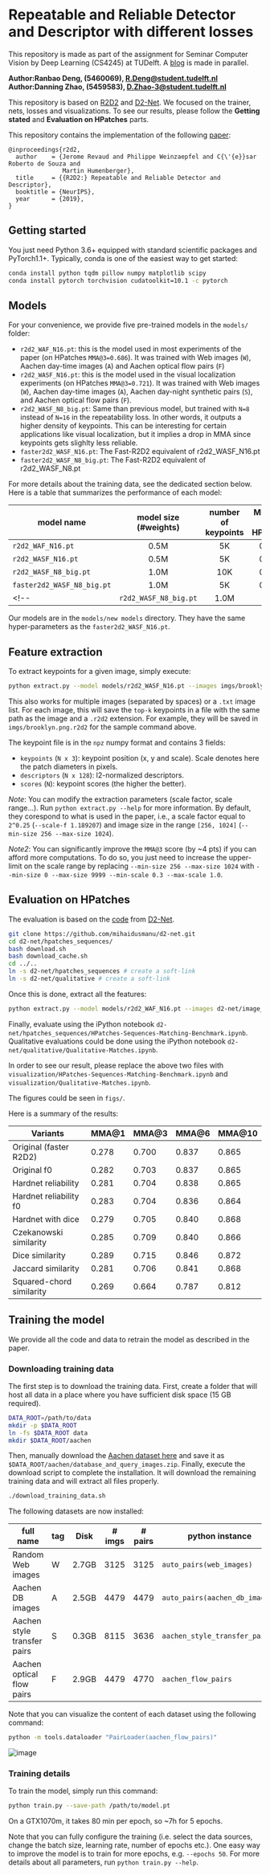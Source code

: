 # Repeatable and Reliable Detector and Descriptor with different losses #

This repository is made as part of the assignment for Seminar Computer Vision by Deep Learning (CS4245) at TUDelft. A [blog](https://hackmd.io/mKx4o2N2QKCs6qXL6aQxlw) is made in parallel.

**Author:Ranbao Deng, (5460069), R.Deng@student.tudelft.nl**
**Author:Danning Zhao, (5459583), D.Zhao-3@student.tudelft.nl**

This repository is based on [R2D2](https://github.com/naver/r2d2) and [D2-Net](https://github.com/mihaidusmanu/d2-net). We focused on the trainer, nets, losses and visualizations. To see our results, please follow the **Getting stated** and **Evaluation on HPatches** parts.

This repository contains the implementation of the following [paper](https://europe.naverlabs.com/research/publications/r2d2-reliable-and-repeatable-detectors-and-descriptors-for-joint-sparse-local-keypoint-detection-and-feature-extraction/):

```text
@inproceedings{r2d2,
  author    = {Jerome Revaud and Philippe Weinzaepfel and C{\'{e}}sar Roberto de Souza and
               Martin Humenberger},
  title     = {{R2D2:} Repeatable and Reliable Detector and Descriptor},
  booktitle = {NeurIPS},
  year      = {2019},
}
```


Getting started
---------------
You just need Python 3.6+ equipped with standard scientific packages and PyTorch1.1+.
Typically, conda is one of the easiest way to get started:
```bash
conda install python tqdm pillow numpy matplotlib scipy
conda install pytorch torchvision cudatoolkit=10.1 -c pytorch
```


Models
-----------------
For your convenience, we provide five pre-trained models in the `models/` folder:
 - `r2d2_WAF_N16.pt`: this is the model used in most experiments of the paper (on HPatches `MMA@3=0.686`). It was trained with Web images (`W`), Aachen day-time images (`A`) and Aachen optical flow pairs (`F`)
 - `r2d2_WASF_N16.pt`: this is the model used in the visual localization experiments (on HPatches `MMA@3=0.721`). It was trained with Web images (`W`), Aachen day-time images (`A`), Aachen day-night synthetic pairs (`S`), and Aachen optical flow pairs (`F`).
 - `r2d2_WASF_N8_big.pt`: Same than previous model, but trained with `N=8` instead of `N=16` in the repeatability loss. In other words, it outputs a higher density of keypoints. This can be interesting for certain applications like visual localization, but it implies a drop in MMA since keypoints gets slighlty less reliable.
 - `faster2d2_WASF_N16.pt`: The Fast-R2D2 equivalent of r2d2_WASF_N16.pt
 - `faster2d2_WASF_N8_big.pt`: The Fast-R2D2 equivalent of r2d2_WASF_N8.pt
  
For more details about the training data, see the dedicated section below.
Here is a table that summarizes the performance of each model:

|    model name    | model size<br>(#weights)| number of<br>keypoints |MMA@3 on<br>HPatches|
|------------------|:-----------------------:|:----------------------:|:------------------:|
|`r2d2_WAF_N16.pt`    | 0.5M                    | 5K                     | 0.686              |
|`r2d2_WASF_N16.pt`   | 0.5M                    | 5K                     | 0.721              |
|`r2d2_WASF_N8_big.pt`| 1.0M                    | 10K                    | 0.692              |
|`faster2d2_WASF_N8_big.pt`| 1.0M                    | 5K                    | 0.650              |
<!--|`r2d2_WASF_N8_big.pt`| 1.0M                    | 5K                     | 0.704              |-->

Our models are in the `models/new models` directory. They have the same hyper-parameters as the `faster2d2_WASF_N16.pt`.

Feature extraction
------------------
To extract keypoints for a given image, simply execute:
```bash
python extract.py --model models/r2d2_WASF_N16.pt --images imgs/brooklyn.png --top-k 5000
```
This also works for multiple images (separated by spaces) or a `.txt` image list. 
For each image, this will save the `top-k` keypoints in a file with the same path as the image and a `.r2d2` extension. 
For example, they will be saved in `imgs/brooklyn.png.r2d2` for the sample command above.

The keypoint file is in the `npz` numpy format and contains 3 fields: 
 - `keypoints` (`N x 3`): keypoint position (x, y and scale). Scale denotes here the patch diameters in pixels.
 - `descriptors` (`N x 128`): l2-normalized descriptors.
 - `scores` (`N`): keypoint scores (the higher the better). 
 
*Note*: You can modify the extraction parameters (scale factor, scale range...). Run `python extract.py --help` for more information. 
By default, they corespond to what is used in the paper, i.e., a scale factor equal to `2^0.25` (`--scale-f 1.189207`) and image size in the range `[256, 1024]` (`--min-size 256 --max-size 1024`). 

*Note2*: You can significantly improve the `MMA@3` score (by ~4 pts) if you can afford more computations. To do so, you just need to increase the upper-limit on the scale range by replacing `--min-size 256 --max-size 1024` with `--min-size 0 --max-size 9999 --min-scale 0.3 --max-scale 1.0`.

Evaluation on HPatches
----------------------
The evaluation is based on the [code](https://github.com/mihaidusmanu/d2-net) from [D2-Net](https://dsmn.ml/publications/d2-net.html).
```bash
git clone https://github.com/mihaidusmanu/d2-net.git
cd d2-net/hpatches_sequences/
bash download.sh
bash download_cache.sh
cd ../..
ln -s d2-net/hpatches_sequences # create a soft-link
ln -s d2-net/qualitative # create a soft-link
```

Once this is done, extract all the features:
```bash
python extract.py --model models/r2d2_WAF_N16.pt --images d2-net/image_list_hpatches_sequences.txt
```

Finally, evaluate using the iPython notebook `d2-net/hpatches_sequences/HPatches-Sequences-Matching-Benchmark.ipynb`.
Qualitative evaluations could be done using the iPython notebook `d2-net/qualitative/Qualitative-Matches.ipynb`.

In order to see our result, please replace the above two files with `visualization/HPatches-Sequences-Matching-Benchmark.ipynb` and `visualization/Qualitative-Matches.ipynb`.

The figures could be seen in `figs/`.

Here is a summary of the results:

| Variants                 | MMA@1 | MMA@3 | MMA@6 | MMA@10 |
|--------------------------|-------|-------|-------|--------|
| Original (faster R2D2)   | 0.278 | 0.700 | 0.837 | 0.865  |
| Original f0              | 0.282 | 0.703 | 0.837 | 0.865  |
| Hardnet reliability      | 0.281 | 0.704 | 0.838 | 0.865  |
| Hardnet reliability f0   | 0.283 | 0.704 | 0.836 | 0.864  |
| Hardnet with dice        | 0.279 | 0.705 | 0.840 | 0.868  |
| Czekanowski similarity   | 0.285 | 0.709 | 0.840 | 0.866  |
| Dice similarity          | 0.289 | 0.715 | 0.846 | 0.872  |
| Jaccard similarity       | 0.281 | 0.706 | 0.841 | 0.868  |
| Squared-chord similarity | 0.269 | 0.664 | 0.787 | 0.812  |

Training the model
------------------
We provide all the code and data to retrain the model as described in the paper.

### Downloading training data ###
The first step is to download the training data. 
First, create a folder that will host all data in a place where you have sufficient disk space (15 GB required).
```bash
DATA_ROOT=/path/to/data
mkdir -p $DATA_ROOT
ln -fs $DATA_ROOT data 
mkdir $DATA_ROOT/aachen
```
Then, manually download the [Aachen dataset here](https://drive.google.com/drive/folders/1fvb5gwqHCV4cr4QPVIEMTWkIhCpwei7n) and save it as `$DATA_ROOT/aachen/database_and_query_images.zip`.
Finally, execute the download script to complete the installation. It will download the remaining training data and will extract all files properly.
```bash 
./download_training_data.sh
```
The following datasets are now installed:

| full name                       |tag|Disk |# imgs|# pairs| python instance                |
|---------------------------------|---|-----|------|-------|--------------------------------|
| Random Web images               | W |2.7GB| 3125 |  3125 | `auto_pairs(web_images)`       |
| Aachen DB images                | A |2.5GB| 4479 |  4479 | `auto_pairs(aachen_db_images)` |
| Aachen style transfer pairs     | S |0.3GB| 8115 |  3636 | `aachen_style_transfer_pairs`  |
| Aachen optical flow pairs       | F |2.9GB| 4479 |  4770 | `aachen_flow_pairs`            |

Note that you can visualize the content of each dataset using the following command:
```bash
python -m tools.dataloader "PairLoader(aachen_flow_pairs)"
```
![image](https://user-images.githubusercontent.com/56719813/68311498-eafecd00-00b1-11ea-8d37-6693f3f90c9f.png)


### Training details ###
To train the model, simply run this command:
```bash
python train.py --save-path /path/to/model.pt 
```
On a GTX1070m, it takes 80 min per epoch, so ~7h for 5 epochs.

Note that you can fully configure the training (i.e. select the data sources, change the batch size, learning rate, number of epochs etc.). One easy way to improve the model is to train for more epochs, e.g. `--epochs 50`. For more details about all parameters, run `python train.py --help`.
